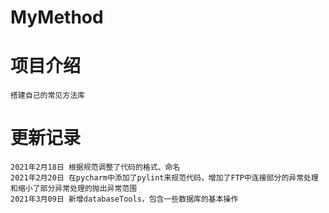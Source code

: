 # MyMethod

# 项目介绍
~~~~
搭建自己的常见方法库
~~~~
# 更新记录
~~~~
2021年2月18日 根据规范调整了代码的格式、命名
2021年2月20日 在pycharm中添加了pylint来规范代码，增加了FTP中连接部分的异常处理和缩小了部分异常处理的抛出异常范围
2021年3月09日 新增databaseTools，包含一些数据库的基本操作
~~~~